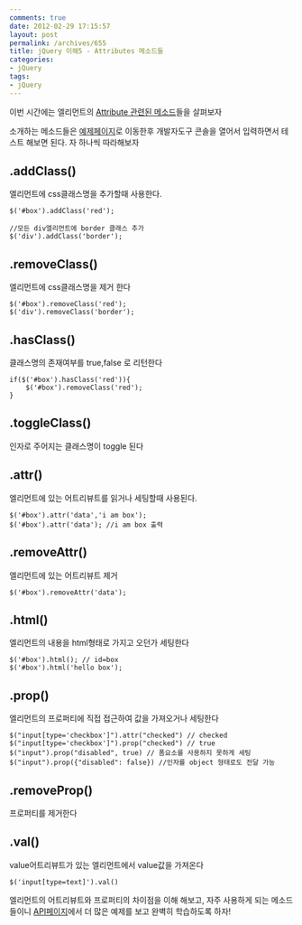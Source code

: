 ```yaml
---
comments: true
date: 2012-02-29 17:15:57
layout: post
permalink: /archives/655
title: jQuery 이해5 - Attributes 메소드들
categories:
- jQuery
tags:
- jQuery
---
```


이번 시간에는 엘리먼트의 [Attribute 관련된 메소드](http://api.jquery.com/category/attributes/)들을 살펴보자





소개하는 메소드들은 [예제페이지](/ex/jquery/ex.html)로 이동한후 개발자도구 콘솔을 열어서 입력하면서 테스트 해보면 된다. 자 하나씩 따라해보자





## .addClass()





엘리먼트에 css클래스명을 추가할때 사용한다.




    
    $('#box').addClass('red');
    
    //모든 div엘리먼트에 border 클래스 추가
    $('div').addClass('border');
    





## .removeClass()





엘리먼트에 css클래스명을 제거 한다




    
    $('#box').removeClass('red');
    $('div').removeClass('border');
    





## .hasClass()





클래스명의 존재여부를 true,false 로 리턴한다




    
    if($('#box').hasClass('red')){
        $('#box').removeClass('red'); 
    }
    





## .toggleClass()





인자로 주어지는 클래스명이 toggle 된다





## .attr()





엘리먼트에 있는 어트리뷰트를 읽거나 세팅할때 사용된다.




    
    $('#box').attr('data','i am box');
    $('#box').attr('data'); //i am box 출력
    





## .removeAttr()





엘리먼트에 있는 어트리뷰트 제거




    
    $('#box').removeAttr('data'); 
    





## .html()





엘리먼트의 내용을 html형태로 가지고 오던가 세팅한다




    
    $('#box').html(); // id=box
    $('#box').html('hello box');  
    





## .prop()





엘리먼트의 프로퍼티에 직접 접근하여 값을 가져오거나 세팅한다




    
    $("input[type='checkbox']").attr("checked") // checked
    $("input[type='checkbox']").prop("checked") // true
    $("input").prop("disabled", true) // 폼요소를 사용하지 못하게 세팅
    $("input").prop({"disabled": false}) //인자를 object 형태로도 전달 가능
    





## .removeProp()





프로퍼티를 제거한다





## .val()





value어트리뷰트가 있는 엘리먼트에서 value값을 가져온다




    
    $('input[type=text]').val()
    





엘리먼트의 어트리뷰트와 프로퍼티의 차이점을 이해 해보고, 자주 사용하게 되는 메소드들이니 [API페이지](http://api.jquery.com/category/attributes/)에서 더 많은 예제를 보고 완벽히 학습하도록 하자!



